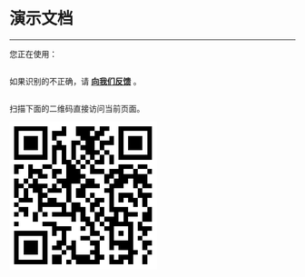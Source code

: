 # 演示文档

---

您正在使用：

<pre id="detector"></pre>

如果识别的不正确，请 <a id="email" href="mailto:hotoo.cn@gmail.com?subject=detector反馈&body="><strong>向我们反馈</strong></a> 。</div>

<pre id="ua"></pre>

<script type="text/javascript">/*<![CDATA[*/
  function isObject(obj){
    return Object.prototype.toString.call(obj) === "[object Object]";
  }
  function expandObject(obj){
    if(!isObject(obj)){return obj;}
    var s = '{';
    for(var k in obj){
      if(obj.hasOwnProperty(k)){
        s += k + ':' + typeof obj[k] + ',';
      }
    }
    s += '}';
    return s;
  }

  seajs.use("detector", function(detector){

    var OS_ALIAS = {
      "windows/4.0":  "Windows 95",
      "windows/4.10": "Windows 98",
      "windows/4.90": "Windows ME",
      "windows/5.0":  "Windows 2000",
      "windows/5.1":  "Windows XP",
      "windows/5.2":  "Windows Server 2003",
      "windows/6.0":  "Windows Vista",
      "windows/6.1":  "Windows 7",
      "windows/6.2":  "Windows 8",
      "windows/6.3":  "Windows Blue",
      "macosx/10.0": "Mac OS X Cheetah",
      "macosx/10.1": "Mac OS X Puma",
      "macosx/10.2": "Max OS X Jaguar",
      "macosx/10.3": "Mac OS X Panther",
      "macosx/10.4": "Max OS X Tiger",
      "macosx/10.5": "Max OS X Leopard",
      "macosx/10.6": "Mac OS X Snow Leopard",
      "macosx/10.7": "Mac OS X Lion",
      "macosx/10.8": "Mac OS X Mountain Lion",
      "macosx/10.9": "Mac OS X Cabernet"
    };

    var detectedInfo = [];
    detectedInfo.push("硬件设备(device)："+detector.device.name+" "+String(detector.device.version));
    var osAlias = OS_ALIAS[detector.os.name+"/"+detector.os.version.toString(2)] || "N/A";
    detectedInfo.push("操作系统(os)："+detector.os.name+" "+String(detector.os.version) + " ("+osAlias+")");
    detectedInfo.push("浏览器(browser)："+detector.browser.name+" "+String(detector.browser.version)+
        (detector.browser.compatible ? "(" + String(detector.browser.mode) + " 兼容模式)" : ""));
    detectedInfo.push("渲染引擎(engine)：" + detector.engine.name + " " + String(detector.engine.version) +
        (detector.engine.compatible ? "(" + String(detector.engine.mode) + " 兼容模式)" : ""));

    document.getElementById("detector").innerHTML = detectedInfo.join("<br />");

    var ext;
    if(!window.external){
      ext = "undefined";
    }if(Object.prototype.toString.call(window.external)==="[object Object]"){
      ext = [];
      try{
        for(var k in window.external){
          ext.push(k+": "+typeof(window.external[k])+
            (window.external.hasOwnProperty(k)?"":"[prototype]"));
        }
      }catch(ex){window.console && console.log("1. "+k+":"+ex.message);}
      ext = "{"+ext.join(", ")+"}";
    }else{
      ext = window.external +"["+typeof(window.external)+"]";
    }
    var info = {
      ua : navigator.userAgent,
      vendor : navigator.vendor,
      vendorSub : navigator.vendorSub,
      platform : navigator.platform,
      external : ext,
      appCodeName : navigator.appCodeName,
      appName : navigator.appName,
      appVersion : navigator.appVersion,
      product : navigator.product,
      productSub : navigator.productSub,
      screenWidth : screen.width,
      screenHeight : screen.height,
      colorDepth : screen.colorDepth,
      documentMode: document.documentMode,
      compatMode: document.compatMode
    };

    var a = [
      "| 字段 | 值 |",
      "|------|----|"
    ];
    for(var k in info){
      if(!info.hasOwnProperty(k)){continue;}
      try{ // IE10 不支持此属性或方法。。。
        a.push("| "+k+" | "+String(info[k])+" |");
      }catch(ex){window.console && console.log("2. "+k+":"+ex.message);}
    }

    document.getElementById("ua").innerHTML = a.join("<br />");
    document.getElementById("email").setAttribute("href",
      "mailto:hotoo.cn@gmail.com?subject="+encodeURIComponent("Detector 反馈")+"&body="+
      encodeURIComponent(
        "请修正我们识别错误的信息：\n\n"+
        detectedInfo.join("\n")+
        "\n\n=========================\n"+
        "自动识别的原始信息如下（请勿修改）：\n"+a.join("\n")));
  });
/*]]>*/</script>

扫描下面的二维码直接访问当前页面。

![二维码](code.png)
